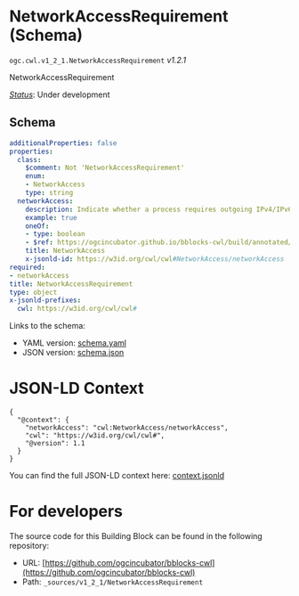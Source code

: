 
# NetworkAccessRequirement (Schema)

`ogc.cwl.v1_2_1.NetworkAccessRequirement` *v1.2.1*

NetworkAccessRequirement

[*Status*](http://www.opengis.net/def/status): Under development

## Schema

```yaml
additionalProperties: false
properties:
  class:
    $comment: Not 'NetworkAccessRequirement'
    enum:
    - NetworkAccess
    type: string
  networkAccess:
    description: Indicate whether a process requires outgoing IPv4/IPv6 network access.
    example: true
    oneOf:
    - type: boolean
    - $ref: https://ogcincubator.github.io/bblocks-cwl/build/annotated/cwl/v1_2_1/CWLExpression/schema.yaml
    title: NetworkAccess
    x-jsonld-id: https://w3id.org/cwl/cwl#NetworkAccess/networkAccess
required:
- networkAccess
title: NetworkAccessRequirement
type: object
x-jsonld-prefixes:
  cwl: https://w3id.org/cwl/cwl#

```

Links to the schema:

* YAML version: [schema.yaml](https://ogcincubator.github.io/bblocks-cwl/build/annotated/cwl/v1_2_1/NetworkAccessRequirement/schema.json)
* JSON version: [schema.json](https://ogcincubator.github.io/bblocks-cwl/build/annotated/cwl/v1_2_1/NetworkAccessRequirement/schema.yaml)


# JSON-LD Context

```jsonld
{
  "@context": {
    "networkAccess": "cwl:NetworkAccess/networkAccess",
    "cwl": "https://w3id.org/cwl/cwl#",
    "@version": 1.1
  }
}
```

You can find the full JSON-LD context here:
[context.jsonld](https://ogcincubator.github.io/bblocks-cwl/build/annotated/cwl/v1_2_1/NetworkAccessRequirement/context.jsonld)


# For developers

The source code for this Building Block can be found in the following repository:

* URL: [https://github.com/ogcincubator/bblocks-cwl](https://github.com/ogcincubator/bblocks-cwl)
* Path: `_sources/v1_2_1/NetworkAccessRequirement`

